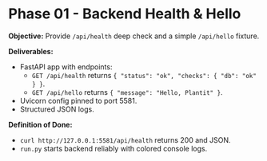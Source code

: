 # Phase 01 - Backend Health & Hello
**Objective:** Provide `/api/health` deep check and a simple `/api/hello` fixture.

**Deliverables:**
- FastAPI app with endpoints:
  - `GET /api/health` returns `{ "status": "ok", "checks": { "db": "ok" } }`.
  - `GET /api/hello` returns `{ "message": "Hello, Plantit" }`.
- Uvicorn config pinned to port 5581.
- Structured JSON logs.

**Definition of Done:**
- `curl http://127.0.0.1:5581/api/health` returns 200 and JSON.
- `run.py` starts backend reliably with colored console logs.
